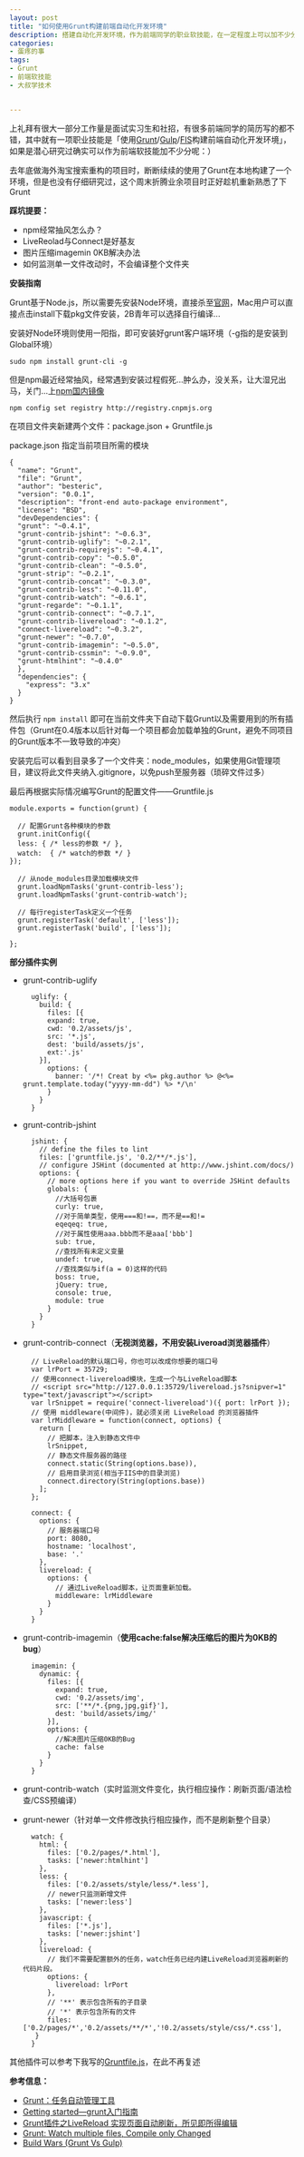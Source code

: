 ```yaml
---
layout: post
title: "如何使用Grunt构建前端自动化开发环境"
description: 搭建自动化开发环境，作为前端同学的职业软技能，在一定程度上可以加不少分呢：）
categories:
- 蛋疼的事
tags:
- Grunt
- 前端软技能
- 大叔学技术


---
```


上礼拜有很大一部分工作量是面试实习生和社招，有很多前端同学的简历写的都不错，其中就有一项职业技能是「使用[Grunt](http://gruntjs.com/)/[Gulp](http://gulpjs.com/)/[FIS](http://fis.baidu.com/)构建前端自动化开发环境」，如果是潜心研究过确实可以作为前端软技能加不少分呢：）

去年底做海外淘宝搜索重构的项目时，断断续续的使用了Grunt在本地构建了一个环境，但是也没有仔细研究过，这个周末折腾业余项目时正好趁机重新熟悉了下Grunt

**踩坑提要：**

* npm经常抽风怎么办？
* LiveReolad与Connect是好基友
* 图片压缩imagemin 0KB解决办法
* 如何监测单一文件改动时，不会编译整个文件夹

**安装指南**

Grunt基于Node.js，所以需要先安装Node环境，直接杀至[官网](http://nodejs.org/)，Mac用户可以直接点击install下载pkg文件安装，2B青年可以选择自行编译...

安装好Node环境则使用一阳指，即可安装好grunt客户端环境（-g指的是安装到Global环境）

`sudo npm install grunt-cli -g`

但是npm最近经常抽风，经常遇到安装过程假死...肿么办，没关系，让大湿兄出马，关门...上[npm国内镜像](http://cnodejs.org/topic/4f9904f9407edba21468f31e)

`npm config set registry http://registry.cnpmjs.org `

在项目文件夹新建两个文件：package.json + Gruntfile.js

package.json 指定当前项目所需的模块

    {
      "name": "Grunt",
      "file": "Grunt",
      "author": "besteric",
      "version": "0.0.1",
      "description": "front-end auto-package environment",
      "license": "BSD",
      "devDependencies": {
      "grunt": "~0.4.1",
      "grunt-contrib-jshint": "~0.6.3",
      "grunt-contrib-uglify": "~0.2.1",
      "grunt-contrib-requirejs": "~0.4.1",
      "grunt-contrib-copy": "~0.5.0",
      "grunt-contrib-clean": "~0.5.0",
      "grunt-strip": "~0.2.1",
      "grunt-contrib-concat": "~0.3.0",
      "grunt-contrib-less": "~0.11.0",
      "grunt-contrib-watch": "~0.6.1",
      "grunt-regarde": "~0.1.1",
      "grunt-contrib-connect": "~0.7.1",
      "grunt-contrib-livereload": "~0.1.2",
      "connect-livereload": "~0.3.2",
      "grunt-newer": "~0.7.0",
      "grunt-contrib-imagemin": "~0.5.0",
      "grunt-contrib-cssmin": "~0.9.0",
      "grunt-htmlhint": "~0.4.0"
      },
      "dependencies": {
        "express": "3.x"
      }
    }

然后执行 `npm install` 即可在当前文件夹下自动下载Grunt以及需要用到的所有插件包（Grunt在0.4版本以后针对每一个项目都会加载单独的Grunt，避免不同项目的Grunt版本不一致导致的冲突）

安装完后可以看到目录多了一个文件夹：node_modules，如果使用Git管理项目，建议将此文件夹纳入.gitignore，以免push至服务器（琐碎文件过多）

最后再根据实际情况编写Grunt的配置文件——Gruntfile.js

    module.exports = function(grunt) {

      // 配置Grunt各种模块的参数
      grunt.initConfig({
      less: { /* less的参数 */ },
      watch:  { /* watch的参数 */ }
    });

      // 从node_modules目录加载模块文件
      grunt.loadNpmTasks('grunt-contrib-less');
      grunt.loadNpmTasks('grunt-contrib-watch');

      // 每行registerTask定义一个任务
      grunt.registerTask('default', ['less']);
      grunt.registerTask('build', ['less']);

    };



**部分插件实例**

* grunt-contrib-uglify

        uglify: {
          build: {
            files: [{
            expand: true,
            cwd: '0.2/assets/js',
            src: '*.js',
            dest: 'build/assets/js',
            ext:'.js'
          }],
            options: {
              banner: '/*! Creat by <%= pkg.author %> @<%= grunt.template.today("yyyy-mm-dd") %> */\n'
            }
          }
        }

* grunt-contrib-jshint

        jshint: {
          // define the files to lint
          files: ['gruntfile.js', '0.2/**/*.js'],
          // configure JSHint (documented at http://www.jshint.com/docs/)
          options: {
            // more options here if you want to override JSHint defaults
            globals: {
              //大括号包裹
              curly: true,
              //对于简单类型，使用===和!==，而不是==和!=
              eqeqeq: true,
              //对于属性使用aaa.bbb而不是aaa['bbb']
              sub: true,
              //查找所有未定义变量
              undef: true,
              //查找类似与if(a = 0)这样的代码
              boss: true,
              jQuery: true,
              console: true,
              module: true
            }
          }
        }

* grunt-contrib-connect（**无视浏览器，不用安装Liveroad浏览器插件**）
        
        // LiveReload的默认端口号，你也可以改成你想要的端口号
        var lrPort = 35729;
        // 使用connect-livereload模块，生成一个与LiveReload脚本
        // <script src="http://127.0.0.1:35729/livereload.js?snipver=1" type="text/javascript"></script>
        var lrSnippet = require('connect-livereload')({ port: lrPort });
        // 使用 middleware(中间件)，就必须关闭 LiveReload 的浏览器插件
        var lrMiddleware = function(connect, options) {
          return [
            // 把脚本，注入到静态文件中
            lrSnippet,
            // 静态文件服务器的路径
            connect.static(String(options.base)),
            // 启用目录浏览(相当于IIS中的目录浏览)
            connect.directory(String(options.base))
          ];
        };
        
        connect: {
          options: {
            // 服务器端口号
            port: 8080,
            hostname: 'localhost',
            base: '.'
          },
          livereload: {
            options: {
              // 通过LiveReload脚本，让页面重新加载。
              middleware: lrMiddleware
            }
          }
        }
        
* grunt-contrib-imagemin（**使用cache:false解决压缩后的图片为0KB的bug**）

        imagemin: {
          dynamic: {
            files: [{
              expand: true,
              cwd: '0.2/assets/img',
              src: ['**/*.{png,jpg,gif}'],
              dest: 'build/assets/img/'               
            }],
            options: {
              //解决图片压缩0KB的Bug
              cache: false
            }
          }
        }

* grunt-contrib-watch（实时监测文件变化，执行相应操作：刷新页面/语法检查/CSS预编译）
* grunt-newer（针对单一文件修改执行相应操作，而不是刷新整个目录）

        watch: {
          html: {
            files: ['0.2/pages/*.html'],
            tasks: ['newer:htmlhint']
          },
          less: {
            files: ['0.2/assets/style/less/*.less'],
            // newer只监测新增文件
            tasks: ['newer:less']
          },
          javascript: {
            files: ['*.js'],
            tasks: ['newer:jshint']
          },
          livereload: {
            // 我们不需要配置额外的任务，watch任务已经内建LiveReload浏览器刷新的代码片段。
            options: {
              livereload: lrPort
            },
            // '**' 表示包含所有的子目录
            // '*' 表示包含所有的文件
            files: ['0.2/pages/*','0.2/assets/**/*','!0.2/assets/style/css/*.css'],
         }
        }
        

其他插件可以参考下我写的[Gruntfile.js](https://gist.github.com/9725411)，在此不再复述

**参考信息：**

* [Grunt：任务自动管理工具](http://javascript.ruanyifeng.com/tool/grunt.html#toc7)
* [Getting started—grunt入门指南](http://www.36ria.com/6192)
* [Grunt插件之LiveReload 实现页面自动刷新，所见即所得编辑](http://www.bluesdream.com/blog/grunt-plugin-livereload-wysiwyg-editor.html)
* [Grunt: Watch multiple files, Compile only Changed](http://stackoverflow.com/questions/16788731/grunt-watch-multiple-files-compile-only-changed)
* [Build Wars (Grunt Vs Gulp)](http://markdalgleish.github.io/presentation-build-wars-gulp-vs-grunt/?utm_source=feweekly&utm_campaign=issue28&utm_medium=web)